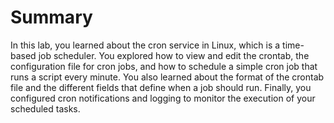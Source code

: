 # Summary

In this lab, you learned about the cron service in Linux, which is a time-based job scheduler. You explored how to view and edit the crontab, the configuration file for cron jobs, and how to schedule a simple cron job that runs a script every minute. You also learned about the format of the crontab file and the different fields that define when a job should run. Finally, you configured cron notifications and logging to monitor the execution of your scheduled tasks.
